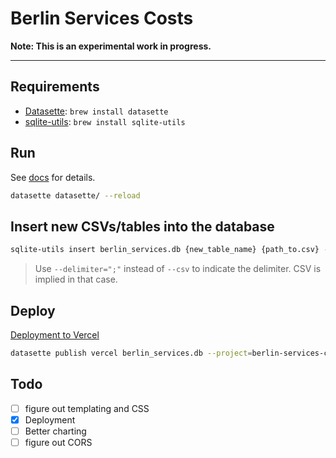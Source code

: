 # Berlin Services Costs

**Note: This is an experimental work in progress.**

---

## Requirements

- [Datasette](https://datasette.io/): `brew install datasette`
- [sqlite-utils](https://datasette.io/tools/sqlite-utils): `brew install sqlite-utils`

## Run

See [docs](https://docs.datasette.io/en/stable/settings.html#configuration-directory-mode) for details.

```bash
datasette datasette/ --reload
```

## Insert new CSVs/tables into the database

```bash
sqlite-utils insert berlin_services.db {new_table_name} {path_to.csv} --csv
```

> Use `--delimiter=";"` instead of `--csv` to indicate the delimiter. CSV is implied in that case.

## Deploy

[Deployment to Vercel](https://github.com/simonw/datasette-publish-vercel)

```bash
datasette publish vercel berlin_services.db --project=berlin-services-costs -m metadata.yml --static static:static --template-dir templates/ --install=datasette-vega
```

## Todo

- [ ] figure out templating and CSS
- [x] Deployment
- [ ] Better charting
- [ ] figure out CORS
